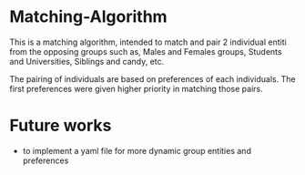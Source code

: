 # Matching-Algorithm

This is a matching algorithm, intended to match and pair 2 individual entiti from the opposing groups such as, Males and Females groups, Students and Universities, Siblings and candy, etc.

The pairing of individuals are based on preferences of each individuals. The first preferences were given higher priority in matching those pairs.

# Future works

- to implement a yaml file for more dynamic group entities and preferences
